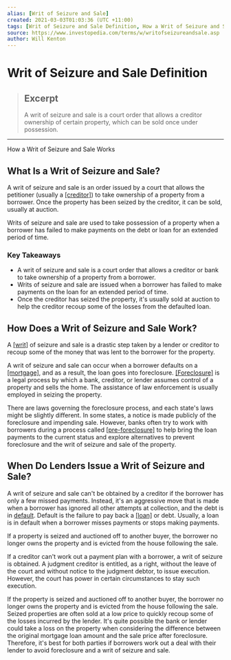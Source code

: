 ```yaml
---
alias: [Writ of Seizure and Sale]
created: 2021-03-03T01:03:36 (UTC +11:00)
tags: [Writ of Seizure and Sale Definition, How a Writ of Seizure and Sale Works]
source: https://www.investopedia.com/terms/w/writofseizureandsale.asp
author: Will Kenton
---
```


# Writ of Seizure and Sale Definition

> ## Excerpt
> A writ of seizure and sale is a court order that allows a creditor ownership of certain property, which can be sold once under possession.

---

How a Writ of Seizure and Sale Works
## What Is a Writ of Seizure and Sale?

A writ of seizure and sale is an order issued by a court that allows the petitioner (usually a [[creditor]](https://www.investopedia.com/terms/c/creditor.asp)) to take ownership of a property from a borrower. Once the property has been seized by the creditor, it can be sold, usually at auction.

Writs of seizure and sale are used to take possession of a property when a borrower has failed to make payments on the debt or loan for an extended period of time.

### Key Takeaways

-   A writ of seizure and sale is a court order that allows a creditor or bank to take ownership of a property from a borrower.
-   Writs of seizure and sale are issued when a borrower has failed to make payments on the loan for an extended period of time.
-   Once the creditor has seized the property, it's usually sold at auction to help the creditor recoup some of the losses from the defaulted loan.

## How Does a Writ of Seizure and Sale Work?

A [[writ]](https://www.investopedia.com/terms/w/writ.asp) of seizure and sale is a drastic step taken by a lender or creditor to recoup some of the money that was lent to the borrower for the property.

A writ of seizure and sale can occur when a borrower defaults on a [[mortgage]](https://www.investopedia.com/terms/f/first_mortgage.asp), and as a result, the loan goes into foreclosure. [[Foreclosure]](https://www.investopedia.com/terms/f/foreclosure.asp) is a legal process by which a bank, creditor, or lender assumes control of a property and sells the home. The assistance of law enforcement is usually employed in seizing the property.

There are laws governing the foreclosure process, and each state's laws might be slightly different. In some states, a notice is made publicly of the foreclosure and impending sale. However, banks often try to work with borrowers during a process called [[pre-foreclosure]](https://www.investopedia.com/terms/p/pre-foreclosure.asp) to help bring the loan payments to the current status and explore alternatives to prevent foreclosure and the writ of seizure and sale of the property.

## When Do Lenders Issue a Writ of Seizure and Sale?

A writ of seizure and sale can't be obtained by a creditor if the borrower has only a few missed payments. Instead, it's an aggressive move that is made when a borrower has ignored all other attempts at collection, and the debt is in [default](https://www.investopedia.com/terms/d/default2.asp). Default is the failure to pay back a [[loan]](https://www.investopedia.com/terms/l/loan.asp) or debt. Usually, a loan is in default when a borrower misses payments or stops making payments.

If a property is seized and auctioned off to another buyer, the borrower no longer owns the property and is evicted from the house following the sale.

If a creditor can't work out a payment plan with a borrower, a writ of seizure is obtained. A judgment creditor is entitled, as a right, without the leave of the court and without notice to the judgment debtor, to issue execution. However, the court has power in certain circumstances to stay such execution.

If the property is seized and auctioned off to another buyer, the borrower no longer owns the property and is evicted from the house following the sale. Seized properties are often sold at a low price to quickly recoup some of the losses incurred by the lender. It's quite possible the bank or lender could take a loss on the property when considering the difference between the original mortgage loan amount and the sale price after foreclosure. Therefore, it's best for both parties if borrowers work out a deal with their lender to avoid foreclosure and a writ of seizure and sale.
